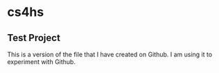 # cs4hs
## Test Project

This is a version of the file that I have created on Github. I am using it to experiment with Github.
